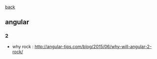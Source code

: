 [back](README.md)

## angular               

### 2 
- why rock : http://angular-tips.com/blog/2015/06/why-will-angular-2-rock/
